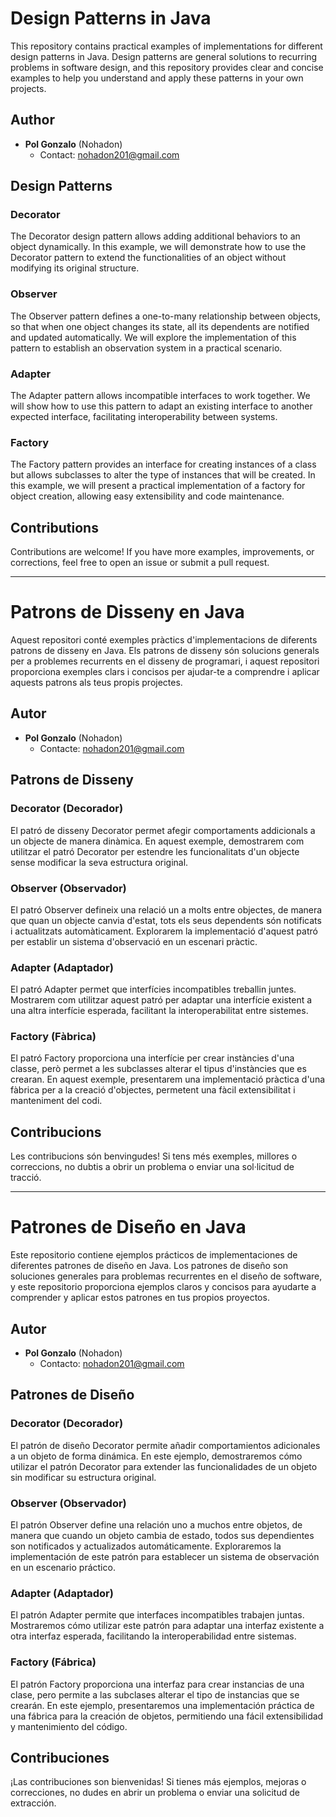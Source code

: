 
# Design Patterns in Java

This repository contains practical examples of implementations for different design patterns in Java. Design patterns are general solutions to recurring problems in software design, and this repository provides clear and concise examples to help you understand and apply these patterns in your own projects.

## Author

- **Pol Gonzalo** (Nohadon)
  - Contact: [nohadon201@gmail.com](mailto:nohadon201@gmail.com)

## Design Patterns

### Decorator

The Decorator design pattern allows adding additional behaviors to an object dynamically. In this example, we will demonstrate how to use the Decorator pattern to extend the functionalities of an object without modifying its original structure.

### Observer

The Observer pattern defines a one-to-many relationship between objects, so that when one object changes its state, all its dependents are notified and updated automatically. We will explore the implementation of this pattern to establish an observation system in a practical scenario.

### Adapter

The Adapter pattern allows incompatible interfaces to work together. We will show how to use this pattern to adapt an existing interface to another expected interface, facilitating interoperability between systems.

### Factory

The Factory pattern provides an interface for creating instances of a class but allows subclasses to alter the type of instances that will be created. In this example, we will present a practical implementation of a factory for object creation, allowing easy extensibility and code maintenance.

## Contributions

Contributions are welcome! If you have more examples, improvements, or corrections, feel free to open an issue or submit a pull request.

---

# Patrons de Disseny en Java

Aquest repositori conté exemples pràctics d'implementacions de diferents patrons de disseny en Java. Els patrons de disseny són solucions generals per a problemes recurrents en el disseny de programari, i aquest repositori proporciona exemples clars i concisos per ajudar-te a comprendre i aplicar aquests patrons als teus propis projectes.

## Autor

- **Pol Gonzalo** (Nohadon)
  - Contacte: [nohadon201@gmail.com](mailto:nohadon201@gmail.com)

## Patrons de Disseny

### Decorator (Decorador)

El patró de disseny Decorator permet afegir comportaments addicionals a un objecte de manera dinàmica. En aquest exemple, demostrarem com utilitzar el patró Decorator per estendre les funcionalitats d'un objecte sense modificar la seva estructura original.

### Observer (Observador)

El patró Observer defineix una relació un a molts entre objectes, de manera que quan un objecte canvia d'estat, tots els seus dependents són notificats i actualitzats automàticament. Explorarem la implementació d'aquest patró per establir un sistema d'observació en un escenari pràctic.

### Adapter (Adaptador)

El patró Adapter permet que interfícies incompatibles treballin juntes. Mostrarem com utilitzar aquest patró per adaptar una interfície existent a una altra interfície esperada, facilitant la interoperabilitat entre sistemes.

### Factory (Fàbrica)

El patró Factory proporciona una interfície per crear instàncies d'una classe, però permet a les subclasses alterar el tipus d'instàncies que es crearan. En aquest exemple, presentarem una implementació pràctica d'una fàbrica per a la creació d'objectes, permetent una fàcil extensibilitat i manteniment del codi.

## Contribucions

Les contribucions són benvingudes! Si tens més exemples, millores o correccions, no dubtis a obrir un problema o enviar una sol·licitud de tracció.

---


# Patrones de Diseño en Java

Este repositorio contiene ejemplos prácticos de implementaciones de diferentes patrones de diseño en Java. Los patrones de diseño son soluciones generales para problemas recurrentes en el diseño de software, y este repositorio proporciona ejemplos claros y concisos para ayudarte a comprender y aplicar estos patrones en tus propios proyectos.

## Autor

- **Pol Gonzalo** (Nohadon)
  - Contacto: [nohadon201@gmail.com](mailto:nohadon201@gmail.com)

## Patrones de Diseño

### Decorator (Decorador)

El patrón de diseño Decorator permite añadir comportamientos adicionales a un objeto de forma dinámica. En este ejemplo, demostraremos cómo utilizar el patrón Decorator para extender las funcionalidades de un objeto sin modificar su estructura original.

### Observer (Observador)

El patrón Observer define una relación uno a muchos entre objetos, de manera que cuando un objeto cambia de estado, todos sus dependientes son notificados y actualizados automáticamente. Exploraremos la implementación de este patrón para establecer un sistema de observación en un escenario práctico.

### Adapter (Adaptador)

El patrón Adapter permite que interfaces incompatibles trabajen juntas. Mostraremos cómo utilizar este patrón para adaptar una interfaz existente a otra interfaz esperada, facilitando la interoperabilidad entre sistemas.

### Factory (Fábrica)

El patrón Factory proporciona una interfaz para crear instancias de una clase, pero permite a las subclases alterar el tipo de instancias que se crearán. En este ejemplo, presentaremos una implementación práctica de una fábrica para la creación de objetos, permitiendo una fácil extensibilidad y mantenimiento del código.

## Contribuciones

¡Las contribuciones son bienvenidas! Si tienes más ejemplos, mejoras o correcciones, no dudes en abrir un problema o enviar una solicitud de extracción.
